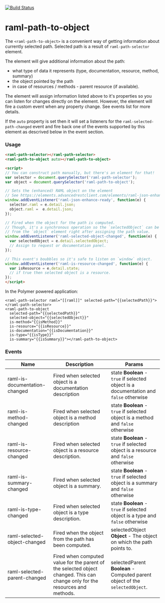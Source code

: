 [![Build Status](https://travis-ci.org/advanced-rest-client/raml-path-to-object.svg?branch=stage)](https://travis-ci.org/advanced-rest-client/raml-path-to-object)  

# raml-path-to-object

The `<raml-path-to-object>` is a convenient way of getting information about
currently selected path.
Selected path is a result of `raml-path-selector` element.

The element will give additional information about the path:
- what type of data it represents (type, documentation, resource, method, summary)
- the object pointed by the path
- in case of resources / methods - parent resource (if available).

The element will assign information listed above to it's properties so you can
listen for changes directly on the element. However, the element will fire a
custom event when any property change. See events list for more details.

If the `auto` property is set then it will set a listeners for the
`raml-selected-path-changed` event and fire back one of the events supported by
this element as descrived below in the event section.

### Usage

```html
<raml-path-selector></raml-path-selector>
<raml-path-to-object auto></raml-path-to-object>

<script>
// You can construct path manually, but there's an element for that!
var selector = document.querySelector('raml-path-selector');
var object = document.querySelector('raml-path-to-object');

// Sets the (enhanced) RAML object on the element
// See https://elements.advancedrestclient.com/elements/raml-json-enhance
window.addEventListener('raml-json-enhance-ready', function(e) {
  selector.raml = e.detail.json;
  object.raml =  e.detail.json;
});

// Fired when the object for the path is computed.
// Though, it's a synchronous operation so the `selectedObject` can be read
// from the `object` element right after assigning the path value.
window.addEventListener('raml-selected-object-changed', function(e) {
  var selectedObject = e.detail.selectedObject;
  // Assign to request or documentation panel.
});

// This event's boubbles so it's safe to listen on `window` object.
window.addEventListener('raml-is-resource-changed', function(e) {
  var isResource = e.detail.state;
  // if true then selected object is a resource.
});
</script>
```

In the Polymer powered application:
```
<raml-path-selector raml="[[raml]]" selected-path="{{selectedPath}}"></raml-path-selector>
<raml-path-to-object
  selected-path="{{selectedPath}}"
  selected-object="{{selectedObject}}"
  is-method="{{isMethod}}"
  is-resource="{{isResource}}"
  is-documentation="{{isDocumentation}}"
  is-type="{{isType}}"
  is-summary="{{isSummary}}"></raml-path-to-object>
```



### Events
| Name | Description | Params |
| --- | --- | --- |
| raml-is-documentation-changed | Fired when selected object is a documentation description | state **Boolean** - `true` if selected object is a documentation and `false` otherwise |
| raml-is-method-changed | Fired when selected object is a method description | state **Boolean** - `true` if selected object is a method and `false` otherwise |
| raml-is-resource-changed | Fired when selected object is a resource description. | state **Boolean** - `true` if selected object is a resource and `false` otherwise |
| raml-is-summary-changed | Fired when selected object is a summary. | state **Boolean** - `true` if selected object is a summary and `false` otherwise |
| raml-is-type-changed | Fired when selected object is a type description. | state **Boolean** - `true` if selected object is a type and `false` otherwise |
| raml-selected-object-changed | Fired when the object from the path has been computed. | selectedObject **Object** - The object on which the path points to. |
| raml-selected-parent-changed | Fired when computed value for the parent of the selected object changed. This can change only for the resources and methods. | selectedParent **Boolean** - Computed parent object of the `selectedObject`. |
